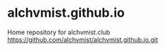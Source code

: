 # alchvmist.github.io
Home repository for alchvmist.club
https://github.com/alchvmist/alchvmist.github.io.git
